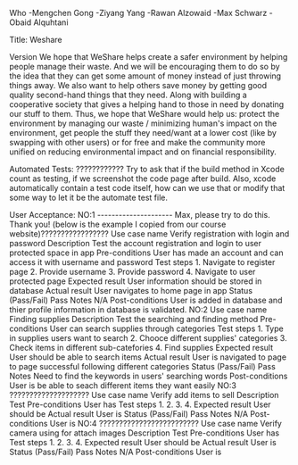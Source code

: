 Who
-Mengchen Gong
-Ziyang Yang
-Rawan Alzowaid
-Max Schwarz
-Obaid Alquhtani

Title: Weshare

Version
We hope that WeShare helps create a safer environment by helping people manage their waste. And we will be encouraging them to do so by the idea that they can get some amount of money instead of just throwing things away. We also want to help others save money by getting good quality second-hand things that they need.  Along with building a cooperative society that gives a helping hand to those in need by donating our stuff to them.
Thus, we hope that WeShare would help us: protect the environment by managing our waste / minimizing human's impact on the environment, get people the stuff they need/want at a lower cost (like by swapping with other users) or for free and make the community more unified on reducing environmental impact and on financial responsibility.

Automated Tests: ????????????
Try to ask that if the build method in Xcode count as testing, if we screenshot the code page after build. 
Also, xcode automatically contain a test code itself, how can we use that or modify that some way to let it be the automate test file.

User Acceptance:
NO:1 --------------------- Max, please try to do this. Thank you! (below is the example I copied from our course website)?????????????????
Use case name
    Verify registration with login and password
Description
    Test the account registration and login to user protected space in app
Pre-conditions
    User has made an account and can access it with username and password
Test steps
    1. Navigate to register page
    2. Provide username
    3. Provide password
    4. Navigate to user protected page
Expected result
    User information should be stored in database
Actual result
    User navigates to home page in app
Status (Pass/Fail)
    Pass
Notes
    N/A
Post-conditions
    User is added in database and thier profile information in database is validated.
NO:2 
Use case name
    Finding supplies
Description
    Test the searching and finding method
Pre-conditions
    User can search supplies through categories
Test steps
    1. Type in supplies users want to search
    2. Chooce different supplies' categories
    3. Check items in different sub-catefories
    4. Find supplies
Expected result
    User should be able to search items
Actual result
    User is navigated to page to page successful following different categories
Status (Pass/Fail)
    Pass
Notes
    Need to find the keywords in users' searching words
Post-conditions
    User is be able to seach different items they want easily
NO:3 ????????????????????
Use case name
    Verify add items to sell
Description
    Test
Pre-conditions
    User has 
Test steps
    1. 
    2. 
    3. 
    4. 
Expected result
    User should be 
Actual result
    User is 
Status (Pass/Fail)
    Pass
Notes
    N/A
Post-conditions
    User is 
NO:4 ?????????????????????????
Use case name
    Verify camera using for attach images
Description
    Test
Pre-conditions
    User has 
Test steps
    1. 
    2. 
    3. 
    4. 
Expected result
    User should be 
Actual result
    User is 
Status (Pass/Fail)
    Pass
Notes
    N/A
Post-conditions
    User is 
